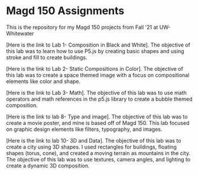 # Magd 150 Assignments 

This is the repository for my Magd 150 projects from Fall '21 at UW-Whitewater

[Here is the link to Lab 1- Composition in Black and White]. The objective of this lab was to learn how to use P5.js 
by creating basic shapes and using stroke and fill to create buildings. 

[Here is the link to Lab 2- Static Compositions in Color]. The objective of this lab was to create a space themed image 
with a focus on compositional elements like color and shape. 

[Here is the link to Lab 3- Math]. The objective of this lab was to use math operators and math references in the p5.js 
library to create a bubble themed composition. 

[Here is the link to lab 8- Type and image]. The objective of this lab was to create a movie poster, and mine is based
off of Magd 150. This lab focused on graphic design elements like filters, typography, and images.

[Here is the link to lab 10- 3D and Data]. The objective of this lab was to create a city using 3D shapes. I used rectangles
for buildings, floating shapes (torus, cone), and created a moving terrain as mountains in the city. The objective of this lab 
was to use textures, camera angles, and lighting to create a dynamic 3D composition. 

